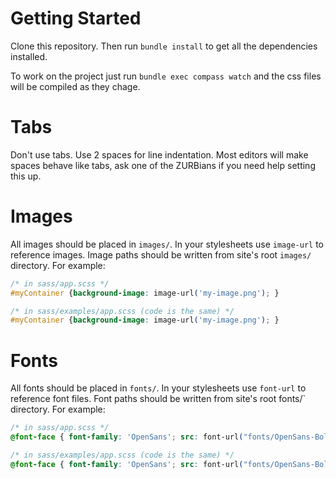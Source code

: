 Getting Started
===============

Clone this repository.  Then run `bundle install` to get all the dependencies installed.

To work on the project just run `bundle exec compass watch` and the css files will be compiled as they chage.

Tabs
====

Don't use tabs.  Use 2 spaces for line indentation.  Most editors will make spaces behave like tabs, ask one of the ZURBians if you need help setting this up.

Images
======

All images should be placed in `images/`.  In your stylesheets use `image-url` to reference images.  Image paths should be written from site's root `images/` directory.  For example:

```css
/* in sass/app.scss */
#myContainer {background-image: image-url('my-image.png'); }

/* in sass/examples/app.scss (code is the same) */
#myContainer {background-image: image-url('my-image.png'); }
```

Fonts
=====

All fonts should be placed in `fonts/`.  In your stylesheets use `font-url` to reference font files.  Font paths should be written from site's root fonts/` directory.  For example:

```css
/* in sass/app.scss */
@font-face { font-family: 'OpenSans'; src: font-url("fonts/OpenSans-Bold-webfont.eot"); }

/* in sass/examples/app.scss (code is the same) */
@font-face { font-family: 'OpenSans'; src: font-url("fonts/OpenSans-Bold-webfont.eot"); }
```